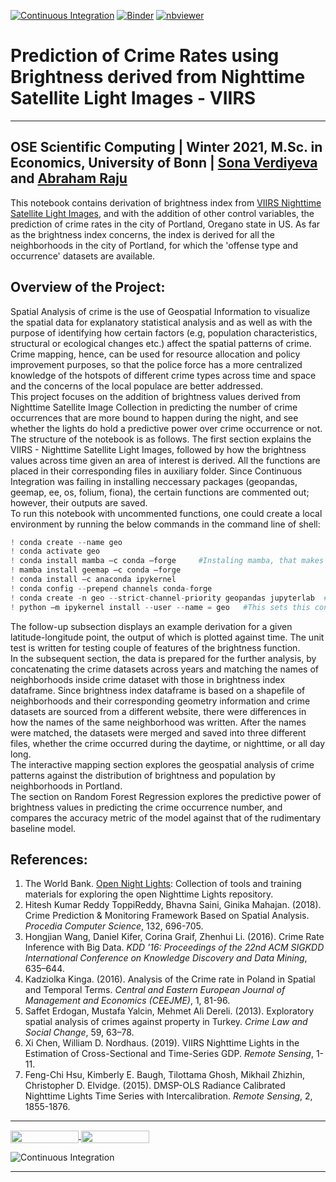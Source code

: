 [![Continuous Integration](https://github.com/OpenSourceEconomics/ose-scientific-computing-course-space_farers/actions/workflows/ci.yml/badge.svg)](https://github.com/OpenSourceEconomics/ose-data-science-course-project-Abraham-newbie/actions/workflows/ci.yml) [![Binder](https://mybinder.org/badge_logo.svg)](https://mybinder.org/v2/gh/ose-scientific-computing-course-space_farers/master?filepath=project_notebook.ipynb)
[![nbviewer](https://raw.githubusercontent.com/jupyter/design/master/logos/Badges/nbviewer_badge.svg)](https://nbviewer.jupyter.org/github/OpenSourceEconomics/ose-scientific-computing-course-space_farers/blob/master/project_notebook.ipynb)



# Prediction of Crime Rates using Brightness derived from Nighttime Satellite Light Images - VIIRS

---
OSE Scientific Computing | Winter 2021, M.Sc. in Economics, University of Bonn | [Sona Verdiyeva](https://github.com/s6soverd) and [Abraham Raju](https://github.com/Abraham-newbie)
---

This notebook contains derivation of brightness index from [VIIRS Nighttime Satellite Light Images](https://developers.google.com/earth-engine/datasets/catalog/NOAA_VIIRS_DNB_MONTHLY_V1_VCMSLCFG), and with the addition of other control variables, the prediction of crime rates in the city of Portland, Oregano state in US. As far as the brightness index concerns, the index is derived for all the neighborhoods in the city of Portland, for which the 'offense type and occurrence' datasets are available. 


## Overview of the Project:

Spatial Analysis of crime is the use of Geospatial Information to visualize the spatial data for explanatory statistical analysis and as well as with the purpose of identifying how certain factors (e.g, population characteristics, structural or ecological changes etc.) affect the spatial patterns of crime.  Crime mapping, hence, can be used for resource allocation and policy improvement purposes, so that the police force has a more centralized knowledge of the hotspots of different crime types across time and space and the concerns of the local populace are better addressed. <br>
This project focuses on the addition of brightness values derived from Nighttime Satellite Image Collection in predicting the number of crime occurrences that are more bound to happen during the night, and see whether the lights do hold a predictive power over crime occurrence or not. <br>
The structure of the notebook is as follows. The first section explains the VIIRS - Nighttime Satellite Light Images, followed by how the brightness values across time given an area of interest is derived. All the functions are placed in their corresponding files in auxiliary folder. Since Continuous Integration was failing in installing neccessary packages (geopandas, geemap, ee, os, folium, fiona), the certain functions are commented out; however, their outputs are saved. <br>
To run this notebook with uncommented functions, one could create a local environment by running the below commands in the command line of shell:
```python
! conda create --name geo
! conda activate geo
! conda install mamba –c conda –forge     #Instaling mamba, that makes the installation of ‘geemap’ package faster
! mamba install geemap –c conda –forge
! conda install –c anaconda ipykernel
! conda config --prepend channels conda-forge
! conda create -n geo --strict-channel-priority geopandas jupyterlab  #Installing geopandas on Windows
! python –m ipykernel install --user --name = geo   #This sets this conda environment on your jupyter notebook
```
The follow-up subsection displays an example derivation for a given latitude-longitude point, the output of which is plotted against time. The unit test is written for testing couple of features of the brightness function. <br>
In the subsequent section, the data is prepared for the further analysis, by concatenating the crime datasets across years and matching the names of neighborhoods inside crime dataset with those in brightness index dataframe. Since brightness index dataframe is based on a shapefile of neighborhoods and their corresponding geometry information and crime datasets are sourced from a different website, there were differences in how the names of the same neighborhood was written. After the names were matched, the datasets were merged and saved into three different files, whether the crime occurred during the daytime, or nighttime, or all day long. <br>
The interactive mapping section explores the geospatial analysis of crime patterns against the distribution of brightness and population by neighborhoods in Portland. <br>
The section on Random Forest Regression explores the predictive power of brightness values in predicting the crime occurrence number, and compares the accuracy metric of the model against that of the rudimentary baseline model.



## References:

1. The World Bank. [Open Night Lights](https://github.com/worldbank/OpenNightLights): Collection of tools and training materials for exploring the open Nighttime Lights repository. <br>
2. Hitesh Kumar Reddy ToppiReddy, Bhavna Saini, Ginika Mahajan. (2018). Crime Prediction & Monitoring Framework Based on Spatial Analysis. *Procedia Computer Science*, 132, 696-705. <br>
3. Hongjian Wang, Daniel Kifer, Corina Graif, Zhenhui Li. (2016). Crime Rate Inference with Big Data. *KDD '16: Proceedings of the 22nd ACM SIGKDD International Conference on Knowledge Discovery and Data Mining*,  635–644. <br>
4. Kadziolka Kinga. (2016). Analysis of the Crime rate in Poland in Spatial and Temporal Terms. *Central and Eastern European Journal of Management and Economics (CEEJME)*, 1, 81-96. <br>
5. Saffet Erdogan, Mustafa Yalcin, Mehmet Ali Dereli. (2013). Exploratory spatial analysis of crimes against property in Turkey. *Crime Law and Social Change*, 59, 63–78. <br>
6. Xi Chen, William D. Nordhaus. (2019). VIIRS Nighttime Lights in the Estimation of Cross-Sectional and Time-Series GDP. *Remote Sensing*, 1-11. <br>
7. Feng-Chi Hsu, Kimberly E. Baugh, Tilottama Ghosh, Mikhail Zhizhin, Christopher D. Elvidge. (2015). DMSP-OLS Radiance Calibrated Nighttime Lights Time Series with Intercalibration. *Remote Sensing*, 2, 1855-1876.


---
<a href="https://nbviewer.jupyter.org/github/OpenSourceEconomics/ose-scientific-computing-course-space_farers/blob/master/project_sv_environment.ipynb"
   target="_parent">
   <img align="center"
  src="https://raw.githubusercontent.com/jupyter/design/master/logos/Badges/nbviewer_badge.png"
      width="109" height="20">
</a>
<a href="https://mybinder.org/v2/gh/OpenSourceEconomics/ose-scientific-computing-course-space_farers/master?filepath=project_sv_environment.ipynb"
    target="_parent">
    <img align="center"
       src="https://mybinder.org/badge_logo.svg"
       width="109" height="20">
</a>


![Continuous Integration](https://github.com/OpenSourceEconomics/ose-scientific-computing-course-space_farers/workflows/Continuous%20Integration/badge.svg)

---





